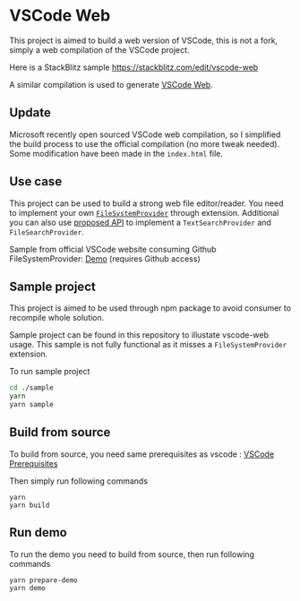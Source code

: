 # VSCode Web
This project is aimed to build a web version of VSCode, this is not a fork, simply a web compilation of the VSCode project.

Here is a StackBlitz sample 
https://stackblitz.com/edit/vscode-web


A similar compilation is used to generate [VSCode Web](https://vscode.dev).
## Update
Microsoft recently open sourced VSCode web compilation, so I simplified the build process to use the official compilation (no more tweak needed).
Some modification have been made in the `index.html` file.

## Use case
This project can be used to build a strong web file editor/reader. You need to implement your own [`FileSystemProvider`](https://code.visualstudio.com/api/references/vscode-api#FileSystemProvider) through extension. 
Additional you can also use [proposed API](https://code.visualstudio.com/api/advanced-topics/using-proposed-api) to implement a `TextSearchProvider` and `FileSearchProvider`.

Sample from official VSCode website consuming Github FileSystemProvider: [Demo](https://vscode-web-test-playground.azurewebsites.net/?enter=true&gh=microsoft/vscode) (requires Github access)

## Sample project
This project is aimed to be used through npm package to avoid consumer to recompile whole solution.

Sample project can be found in this repository to illustate vscode-web usage. This sample is not fully functional as it misses a `FileSystemProvider` extension.

To run sample project 
```sh
cd ./sample
yarn
yarn sample
```


## Build from source

To build from source, you need same prerequisites as vscode : 
[VSCode Prerequisites](https://github.com/microsoft/vscode/wiki/How-to-Contribute#prerequisites)

Then simply run following commands

```
yarn
yarn build
```

## Run demo

To run the demo you need to build from source, then run following commands

```
yarn prepare-demo
yarn demo
```
